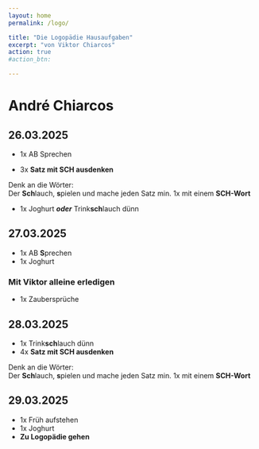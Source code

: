 ```yaml
---
layout: home
permalink: /logo/

title: "Die Logopädie Hausaufgaben"
excerpt: "von Viktor Chiarcos"
action: true
#action_btn:

---
```

<meta http-equiv="refresh" content="120; URL=" />

# André Chiarcos
## 26.03.2025
- 1x AB Sprechen

- 3x **Satz mit SCH ausdenken**

Denk an die Wörter:\
Der **Sch**lauch, **s**pielen und mache jeden Satz min. 1x mit einem **SCH-Wort**

- 1x Joghurt ***oder*** Trink**sch**lauch dünn


## 27.03.2025
- 1x AB **S**prechen
- 1x Joghurt

### Mit Viktor alleine erledigen
-   1x Zaubersprüche

## 28.03.2025
- 1x Trink**sch**lauch dünn
- 4x **Satz mit SCH ausdenken**

Denk an die Wörter:\
Der **Sch**lauch, **s**pielen und mache jeden Satz min. 1x mit einem **SCH-Wort**

## 29.03.2025
- 1x Früh aufstehen
- 1x Joghurt
- **Zu Logopädie gehen**
